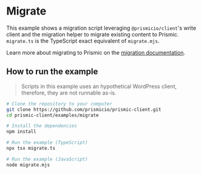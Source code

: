 # Migrate

This example shows a migration script leveraging `@prismicio/client`'s write client
and the migration helper to migrate existing content to Prismic. `migrate.ts` is the
TypeScript exact equivalent of `migrate.mjs`.

Learn more about migrating to Prismic on the [migration documentation](https://prismic.io/docs/migration).

## How to run the example

> Scripts in this example uses an hypothetical WordPress client, therefore, they are not runnable as-is.

```sh
# Clone the repository to your computer
git clone https://github.com/prismicio/prismic-client.git
cd prismic-client/examples/migrate

# Install the dependencies
npm install

# Run the example (TypeScript)
npx tsx migrate.ts

# Run the example (JavaScript)
node migrate.mjs
```
